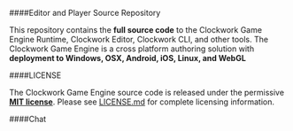 <!-- [AtomicLogo]: https://github.com/AtomicGameEngine/AtomicGameEngine/wiki/images/repo/Atomic-Game-Engine-512.png
![alt text][AtomicLogo] -->
####Editor and Player Source Repository

This repository contains the **full source code** to the Clockwork Game Engine Runtime, Clockwork Editor, Clockwork CLI, and other tools.  The Clockwork Game Engine is a cross platform authoring solution with **deployment to Windows, OSX, Android, iOS, Linux, and WebGL**

####LICENSE

The Clockwork Game Engine source code is released under the permissive **[MIT license](https://opensource.org/licenses/MIT)**.  Please see  [LICENSE.md](https://github.com/dragonCASTjosh/Clockwork/blob/master/LICENSE.md) for complete licensing information.

<!-- ####Website and Binary Downloads

Visit http://www.AtomicGameEngine.com for all the latest news and downloads of the Atomic Game Engine
 -->
####Chat

<!-- [![Join the chat at https://gitter.im/AtomicGameEngine/AtomicGameEngine](https://badges.gitter.im/Join%20Chat.svg)](https://gitter.im/AtomicGameEngine/AtomicGameEngine?utm_source=badge&utm_medium=badge&utm_campaign=pr-badge&utm_content=badge)
 -->
<!-- ####Screenshots

#####Atomic Editor
[RoboBeach]: https://github.com/AtomicGameEngine/AtomicGameEngine/wiki/images/repo/RoboBeach.png
![alt text][RoboBeach]

#####Atomic Examples
[DevSnapshot]: https://github.com/AtomicGameEngine/AtomicGameEngine/wiki/images/repo/DevSnapshot2116.png
![alt text][DevSnapshot]

#####Atomic on Mobile
[ToonTown]: https://github.com/AtomicGameEngine/AtomicGameEngine/wiki/images/repo/ToonTownTouchUpdate.gif
![alt text][ToonTown]

#####Atomic Build Settings
[AndroidBuildSettings]: https://github.com/AtomicGameEngine/AtomicGameEngine/wiki/images/repo/AndroidBuildSettings.png
![alt text][AndroidBuildSettings] 

####Looking for the Javascript and TypeScript examples?

They are over here: <a href="https://github.com/AtomicGameEngine/AtomicExamples">Javascript Examples</a>

###Building the Atomic Editor from Source

Please see [Building the Atomic Editor from Source](https://github.com/AtomicGameEngine/AtomicGameEngine/wiki/Building-the-Atomic-Editor-from-Source) for Visual Studio 2013, XCode, and QtCreator build instructions.
 -->
